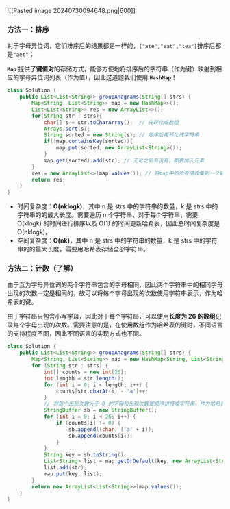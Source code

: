 ![[Pasted image 20240730094648.png|600]] 
### 方法一：排序

对于字母异位词，它们排序后的结果都是一样的，`["ate","eat","tea"]`排序后都是`"aet"`；

**`Map`** 提供了**键值对**的存储方式，能够方便地将排序后的字符串（作为键）映射到相应的字母异位词列表（作为值），因此这道题我们使用 **`HashMap`**！


```java
class Solution {
    public List<List<String>> groupAnagrams(String[] strs) {
        Map<String, List<String>> map = new HashMap<>();
        List<List<String>> res = new ArrayList<>();
        for(String str : strs){
            char[] s = str.toCharArray();  // 先转化成数组
            Arrays.sort(s);
            String sorted = new String(s); // 排序后再转化成字符串
            if(!map.containsKey(sorted)){
                map.put(sorted, new ArrayList<String>());
            }
            map.get(sorted).add(str); // 无论之前有没有，都要加入元素
        }
        res = new ArrayList<>(map.values()); // 将map中的所有值收集到一个新的ArrayList中
        return res;
    }
}
```

- 时间复杂度：**O(nklogk)**，其中 n 是 strs 中的字符串的数量，k 是 strs 中的字符串的的最大长度。需要遍历 n 个字符串，对于每个字符串，需要 O(klogk) 的时间进行排序以及 O(1) 的时间更新哈希表，因此总时间复杂度是 O(nklogk)。
- 空间复杂度：**O(nk)**，其中 n 是 strs 中的字符串的数量，k 是 strs 中的字符串的的最大长度。需要用哈希表存储全部字符串。

### 方法二：计数（了解）

由于互为字母异位词的两个字符串包含的字母相同，因此两个字符串中的相同字母出现的次数一定是相同的，故可以将每个字母出现的次数使用字符串表示，作为哈希表的键。

由于字符串只包含小写字母，因此对于每个字符串，可以使用**长度为 26 的数组**记录每个字母出现的次数。需要注意的是，在使用数组作为哈希表的键时，不同语言的支持程度不同，因此不同语言的实现方式也不同。

```java
class Solution {
    public List<List<String>> groupAnagrams(String[] strs) {
        Map<String, List<String>> map = new HashMap<String, List<String>>();
        for (String str : strs) {
            int[] counts = new int[26];
            int length = str.length();
            for (int i = 0; i < length; i++) {
                counts[str.charAt(i) - 'a']++;
            }
            // 将每个出现次数大于 0 的字母和出现次数按顺序拼接成字符串，作为哈希表的键
            StringBuffer sb = new StringBuffer();
            for (int i = 0; i < 26; i++) {
                if (counts[i] != 0) {
                    sb.append((char) ('a' + i));
                    sb.append(counts[i]);
                }
            }
            String key = sb.toString();
            List<String> list = map.getOrDefault(key, new ArrayList<String>());
            list.add(str);
            map.put(key, list);
        }
        return new ArrayList<List<String>>(map.values());
    }
}
```


